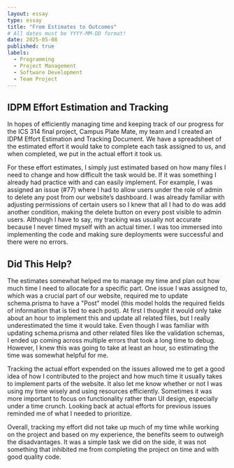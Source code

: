 ```yaml
---
layout: essay
type: essay
title: "From Estimates to Outcomes"
# All dates must be YYYY-MM-DD format!
date: 2025-05-08
published: true
labels:
  - Programming
  - Project Management
  - Software Development
  - Team Project
---
```


## IDPM Effort Estimation and Tracking

In hopes of efficiently managing time and keeping track of our progress for the ICS 314 final project, Campus Plate Mate, my team and I created an IDPM Effort Estimation and Tracking Document. We have a spreadsheet of the estimated effort it would take to complete each task assigned to us, and when completed, we put in the actual effort it took us.

For these effort estimates, I simply just estimated based on how many files I need to change and how difficult the task would be. If it was something I already had practice with and can easily implement. For example, I was assigned an issue (#77) where I had to allow users under the role of admin to delete any post from our website’s dashboard. I was already familiar with adjusting permissions of certain users so I knew that all I had to do was add another condition, making the delete button on every post visible to admin users. Although I have to say, my tracking was usually not accurate because I never timed myself with an actual timer. I was too immersed into implementing the code and making sure deployments were successful and there were no errors. 

## Did This Help?

The estimates somewhat helped me to manage my time and plan out how much time I need to allocate for a specific part. One issue I was assigned to, which was a crucial part of our website, required me to update schema.prisma to have a "Post" model (this model holds the required fields of information that is tied to each post). At first I thought it would only take about an hour to implement this and update all related files, but I really underestimated the time it would take. Even though I was familiar with updating schema.prisma and other related files like the validation schemas, I ended up coming across multiple errors that took a long time to debug. However, I knew this was going to take at least an hour, so estimating the time was somewhat helpful for me.

Tracking the actual effort expended on the issues allowed me to get a good idea of how I contributed to the project and how much time it usually takes to implement parts of the website. It also let me know whether or not I was using my time wisely and using resources efficiently. Sometimes it was more important to focus on functionality rather than UI design, especially under a time crunch. Looking back at actual efforts for previous issues reminded me of what I needed to prioritize. 

Overall, tracking my effort did not take up much of my time while working on the project and based on my experience, the benefits seem to outweigh the disadvantages. It was a simple task we did on the side, it was not something that inhibited me from completing the project on time and with good quality code.

